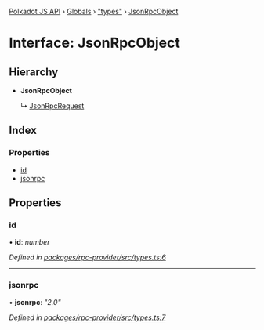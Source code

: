 [Polkadot JS API](../README.md) › [Globals](../globals.md) › ["types"](../modules/_types_.md) › [JsonRpcObject](_types_.jsonrpcobject.md)

# Interface: JsonRpcObject

## Hierarchy

* **JsonRpcObject**

  ↳ [JsonRpcRequest](_types_.jsonrpcrequest.md)

## Index

### Properties

* [id](_types_.jsonrpcobject.md#id)
* [jsonrpc](_types_.jsonrpcobject.md#jsonrpc)

## Properties

###  id

• **id**: *number*

*Defined in [packages/rpc-provider/src/types.ts:6](https://github.com/polkadot-js/api/blob/64ff226535/packages/rpc-provider/src/types.ts#L6)*

___

###  jsonrpc

• **jsonrpc**: *"2.0"*

*Defined in [packages/rpc-provider/src/types.ts:7](https://github.com/polkadot-js/api/blob/64ff226535/packages/rpc-provider/src/types.ts#L7)*
